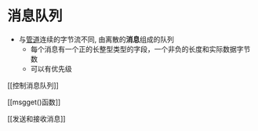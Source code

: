 # 消息队列


- 与[管道](linux-process-pipe().md)连续的字节流不同, 由离散的**消息**组成的队列
  - 每个消息有一个正的长整型类型的字段，一个非负的长度和实际数据字节数 
  - 可以有优先级
  
[[控制消息队列]]
  
[[msgget()函数]]

[[发送和接收消息]]

